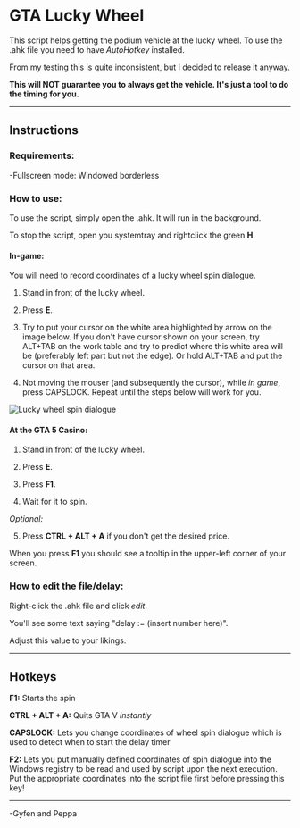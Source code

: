# GTA Lucky Wheel

This script helps getting the podium vehicle at the lucky wheel.
To use the .ahk file you need to have *AutoHotkey* installed.

From my testing this is quite inconsistent, but I decided to release it anyway.

**This will NOT guarantee you to always get the vehicle. It's just a tool to do the timing for you.**

***

## Instructions
### Requirements:

-Fullscreen mode: Windowed borderless

### How to use:

To use the script, simply open the .ahk. It will run in the background.

To stop the script, open you systemtray and rightclick the green **H**.

#### In-game:

You will need to record coordinates of a lucky wheel spin dialogue.

1) Stand in front of the lucky wheel.

2) Press **E**.

3) Try to put your cursor on the white area highlighted by arrow on the image
   below. 
   If you don't have cursor shown on your screen, try ALT+TAB on the work table and
   try to predict where this white area will be (preferably left part but not
   the edge). Or hold ALT+TAB and put the cursor on that area.
   
4) Not moving the mouser (and subsequently the cursor), while *in game*, press CAPSLOCK. Repeat
   until the steps below will work for you. 

![Lucky wheel spin dialogue](https://user-images.githubusercontent.com/63922776/100398641-a3eacd80-3060-11eb-9032-20fa566470df.png "Lucky wheel spin dialogue")


#### At the GTA 5 Casino:

1) Stand in front of the lucky wheel.

2) Press **E**.

3) Press **F1**.

4) Wait for it to spin.

*Optional:*

5) Press **CTRL + ALT + A** if you don't get the desired price.

When you press **F1** you should see a tooltip in the upper-left corner of your screen.

### How to edit the file/delay:

Right-click the .ahk file and click *edit*.

You'll see some text saying "delay := (insert number here)".

Adjust this value to your likings.

***

## Hotkeys

**F1:** Starts the spin

**CTRL + ALT + A:** Quits GTA V *instantly*

**CAPSLOCK:** Lets you change coordinates of wheel spin dialogue which is used to
detect when to start the delay timer

**F2:** Lets you put manually defined coordinates of spin dialogue into the
Windows registry to be read and used by script upon the next execution. Put the appropriate coordinates into the script file first
before pressing this key!

***
-Gyfen and Peppa
